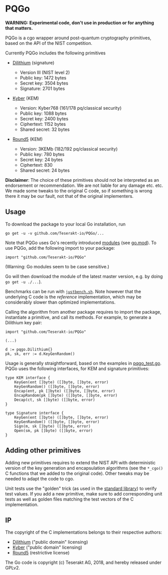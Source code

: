 # PQGo

**WARNING: Experimental code, don't use in production or for anything that matters.**

PQGo is a cgo wrapper around post-quantum cryptography primitives, based on the API of the NIST competition.

Currently PQGo includes the following primitives

* [Dilithium](https://pq-crystals.org/dilithium/index.shtml) (signature)
    * Version III (NIST level 2)
    * Public key: 1472 bytes
    * Secret key: 3504 bytes
    * Signature: 2701 bytes

* [Kyber](https://pq-crystals.org/kyber/index.shtml) (KEM)
    * Version: Kyber768 (161/178 pq/classical security)
    * Public key: 1088 bytes
    * Secret key: 2400 bytes
    * Ciphertext: 1152 bytes
    * Shared secret: 32 bytes

* [Round5](https://round5.org/) (KEM)
    * Version: 3KEMb (182/192 pq/classical security)
    * Public key: 780 bytes
    * Secret key: 24 bytes
    * Ciphertext: 830
    * Shared secret: 24 bytes

**Disclaimer**: The choice of these primitives should not be interpreted as an endorsement or recommendation. We are not liable for any damage etc. etc. We made some tweaks to the original C code, so if something is wrong there it may be our fault, not that of the original implementers.


## Usage

To download the package to your local Go installation, run

```
go get -u -v github.com/Teserakt-io/PQGo/...
```

Note that PQGo uses Go's recently introduced
[modules](https://github.com/golang/go/wiki/Modules) (see
[go.mod](go.mod)). To use PQGo, add the following import to your
package:

```
import "github.com/Teserakt-io/PQGo"
```

(Warning: Go modules seem to be case sensitive.)

Go will then download the module of the latest master version, e.g. by
doing `go get -u ./...`).

Benchmarks can be run with [`justbench.sh`](justbench.sh). 
Note however that the underlying C code is the *reference* implementation, which may be considerably slower than optimized implementations.

Calling the algorithm from another package requires to import the package, instantiate a primitive, and call its methods. For example, to generate a Dilithium key pair:

```
import "github.com/Teserakt-io/PQGo"

(...)

d := pqgo.Dilithium{}
pk, sk, err := d.KeyGenRandom()

```

Usage is generally straightforward, based on the examples in [pqgo_test.go](pqgo_test.go).
PQGo uses the following interfaces, for KEM and signature primitives:
```
type KEM interface {
	KeyGen(ent []byte) ([]byte, []byte, error)
	KeyGenRandom() ([]byte, []byte, error)
	Encap(ent, pk []byte) ([]byte, []byte, error)
	EncapRandom(pk []byte) ([]byte, []byte, error)
	Decap(ct, sk []byte) ([]byte, error)
}

type Signature interface {
	KeyGen(ent []byte) ([]byte, []byte, error)
	KeyGenRandom() ([]byte, []byte, error)
	Sign(m, sk []byte) ([]byte, error)
	Open(sm, pk []byte) ([]byte, error)
}
```

## Adding other primitives

Adding new primitives requires to extend the NIST API with deterministic version of the key generation and encapsulation algorithms (see the `*_cgo()` C functions that we added to the original code).
Other tweaks may be needed to adapt the code to cgo.

Unit tests use the "golden" trick (as used in the [standard library](https://golang.org/src/cmd/gofmt/gofmt_test.go)) to verify test values.
If you add a new primitive, make sure to add corresponding unit tests as well as golden files matching the test vectors of the C implementation.

## IP

The copyright of the C implementations belongs to their respective authors:

* [Dilithium](https://github.com/pq-crystals/dilithium/blob/master/AUTHORS.md) ("public domain" licensing)
* [Kyber](https://github.com/pq-crystals/kyber/blob/master/AUTHORS) ("public domain" licensing)
* [Round5](https://github.com/mjosaarinen/r5nd_tiny/blob/master/LICENSE) (restrictive license)

The Go code is copyright (c) Teserakt AG, 2018, and hereby released under GPLv2.
